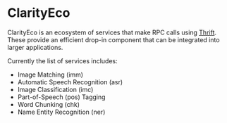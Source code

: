 # ClarityEco  

ClarityEco is an ecosystem of services that make RPC calls using [Thrift](https://thrift.apache.org/). These provide an efficient drop-in component that can be integrated into larger applications.

Currently the list of services includes:
- Image Matching (imm)
- Automatic Speech Recognition (asr)
- Image Classification (imc)
- Part-of-Speech (pos) Tagging
- Word Chunking (chk)
- Name Entity Recognition (ner)
